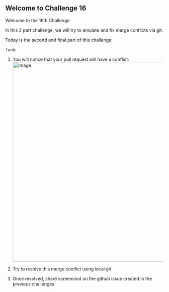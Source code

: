 ## Welcome to Challenge 16

Welcome to the 16th Challenge 

In this 2 part challenge, we will try to emulate and fix merge conflicts via git. 

Today is the second and final part of this challenge: 

Task: 
1. You will notice that your pull request will have a conflict: <img width="636" alt="image" src="https://user-images.githubusercontent.com/19529592/190574995-0cc506a8-a2fe-4aa4-98bd-4658e8aa2fc1.png">

2. Try to resolve this merge conflict using local git 

3. Once resolved, share screenshot on the github issue created in the previous challenges